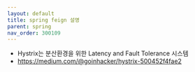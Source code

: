 ```yaml
---
layout: default
title: spring feign 설명
parent: spring
nav_order: 300109
---
```


* Hystrix는 분산환경을 위한 Latency and Fault Tolerance 시스템
* https://medium.com/@goinhacker/hystrix-500452f4fae2
